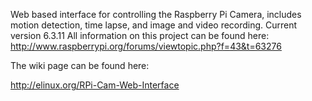 Web based interface for controlling the Raspberry Pi Camera, includes motion detection, time lapse, and image and video recording.
Current version 6.3.11
All information on this project can be found here: http://www.raspberrypi.org/forums/viewtopic.php?f=43&t=63276

The wiki page can be found here:

http://elinux.org/RPi-Cam-Web-Interface
